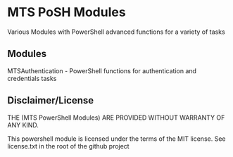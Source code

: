 MTS PoSH Modules
=============

Various Modules with PowerShell advanced functions for a variety of tasks

Modules
-------

MTSAuthentication - PowerShell functions for authentication and credentials tasks


Disclaimer/License
-----------

THE (MTS PowerShell Modules)
ARE PROVIDED WITHOUT WARRANTY OF ANY KIND.

This powershell module is licensed under the terms of
the MIT license. See license.txt in the root of the
github project
